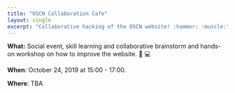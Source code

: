 ```yaml
---
title: "OSCN Collaboration Cafe"
layout: single
excerpt: "Collaborative hacking of the OSCN website! :hammer: :muscle:"
---
```


**What:** Social event, skill learning and collaborative brainstorm and hands-on
workshop on how to improve the website. :wrench: :computer:

**When**: October 24, 2019 at 15:00 - 17:00.

**Where**: TBA
